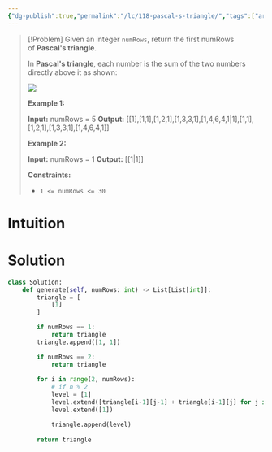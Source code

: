 ```yaml
---
{"dg-publish":true,"permalink":"/lc/118-pascal-s-triangle/","tags":["array","dp"]}
---
```


> [!Problem]
> Given an integer `numRows`, return the first numRows of **Pascal's triangle**.
> 
> In **Pascal's triangle**, each number is the sum of the two numbers directly above it as shown:
> 
> ![](https://upload.wikimedia.org/wikipedia/commons/0/0d/PascalTriangleAnimated2.gif)
> 
> **Example 1:**
> 
> **Input:** numRows = 5
> **Output:** [[1],[1,1],[1,2,1],[1,3,3,1],[1,4,6,4,1\|1],[1,1],[1,2,1],[1,3,3,1],[1,4,6,4,1]]
> 
> **Example 2:**
> 
> **Input:** numRows = 1
> **Output:** [[1\|1]]
> 
> **Constraints:**
> 
> - `1 <= numRows <= 30`

# Intuition

# Solution
```python
class Solution:
    def generate(self, numRows: int) -> List[List[int]]:
        triangle = [
            [1]
        ]

        if numRows == 1:
            return triangle
        triangle.append([1, 1])

        if numRows == 2:
            return triangle
        
        for i in range(2, numRows):
            # if n % 2
            level = [1]
            level.extend([triangle[i-1][j-1] + triangle[i-1][j] for j in range(1, i)])
            level.extend([1])

            triangle.append(level)
        
        return triangle
```